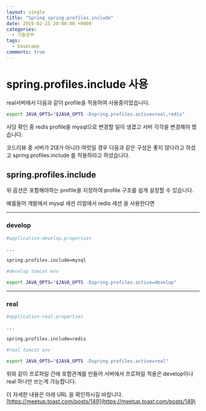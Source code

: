 ```yaml
---
layout: single
title: "Spring spring.profiles.include"
date: 2019-02-25 20:00:00 +0900
categories:
  - 기술공부
tags:
  - basecamp
comments: true
---
```


# spring.profiles.include 사용


real서버에서 다음과 같이 profile을 적용하여 사용중이었습니다.

```bash
export JAVA_OPTS="$JAVA_OPTS -Dspring.profiles.active=real,redis"
```

샤딩 확인 중 redis profile을 mysql으로 변경할 일이 생겼고
서버 각각을 변경해야 했습니다.

코드리뷰 중 서버가 2대가 아니라 여럿일 경우 다음과 같은 구성은 좋지 않다라고 하셨고
spring.profiles.include 를 적용하라고 하셨습니다.

## spring.profiles.include
위 옵션은 포함해야하는 profile을 지정하여
profile 구조를 쉽게 설정할 수 있습니다.

예를들어
개발에서 mysql 세션
리얼에서 redis 세션 을 사용한다면


* * *
### develop
```bash
#application-develop.properties

...

spring.profiles.include=mysql

```
```bash
#develop tomcat env

export JAVA_OPTS="$JAVA_OPTS -Dspring.profiles.active=develop"
```





* * *
### real

```bash
#application-real.properties

...

spring.profiles.include=redis

```
```bash
#real tomcat env

export JAVA_OPTS="$JAVA_OPTS -Dspring.profiles.active=real"
```


위와 같이 프로파일 간에 포함관계를 만들어
서버에서 프로파일 적용은 develop이나 real 하나만 쓰는게 가능합니다.


더 자세한 내용은 아래 URL 을 확인하시길 바랍니다.
[https://meetup.toast.com/posts/149](https://meetup.toast.com/posts/149)